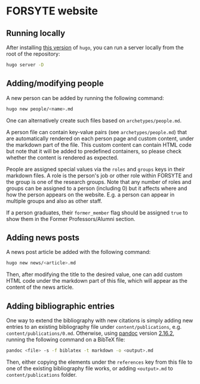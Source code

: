 
# FORSYTE website

## Running locally
After installing [this version](https://github.com/gohugoio/hugo/releases/tag/v0.90.1) of `hugo`, you can run a server locally from the root of the repository:
```sh
hugo server -D
```

## Adding/modifying people
A new person can be added by running the following command:
```sh
hugo new people/<name>.md
```
One can alternatively create such files based on `archetypes/people.md`.

A person file can contain key-value pairs (see `archetypes/people.md`) that are automatically rendered on each person page
and custom content, under the markdown part of the file. This custom content can contain HTML code but note that it will
be added to predefined containers, so please check whether the content is rendered as expected.

People are assigned special values via the `roles` and `groups` keys in their markdown files.
A role is the person's job or other role within FORSYTE and the group is one of the research groups.
Note that any number of roles and groups can be assigned to a person (including 0) but it affects where
and how the person appears on the website. E.g. a person can appear in multiple groups and also as
other staff.

If a person graduates, their `former_member` flag should be assigned `true` to show them in the Former Professors/Alumni section.

## Adding news posts
A news post article be added with the following command:
```sh
hugo new news/<article>.md
```
Then, after modifying the title to the desired value, one can add custom HTML code under the markdown part of this file,
which will appear as the content of the news article.

## Adding bibliographic entries
One way to extend the bibliography with new citations is simply adding new entries to an
existing bibliography file under `content/publications`, e.g. `content/publications/0.md`.
Otherwise, using [pandoc](https://pandoc.org/) version [2.16.2](https://github.com/jgm/pandoc/releases/tag/2.16.2), running the following command on a BibTeX file:
```sh
pandoc <file> -s -f biblatex -t markdown -o <output>.md
```
Then, either copying the elements under the `references` key from this file to one of the
existing bibliography file works, or adding `<output>.md` to `content/publications` folder.
